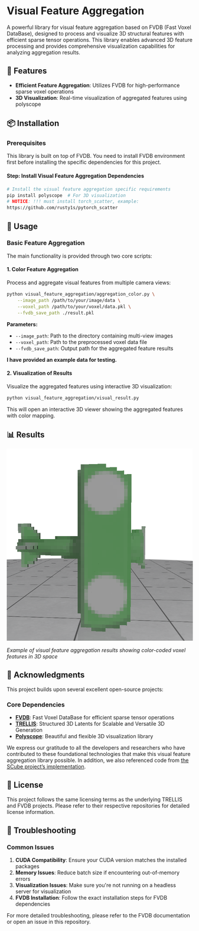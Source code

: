 # Visual Feature Aggregation

A powerful library for visual feature aggregation based on FVDB (Fast Voxel DataBase), designed to process and visualize 3D structural features with efficient sparse tensor operations. This library enables advanced 3D feature processing and provides comprehensive visualization capabilities for analyzing aggregation results.

## 🌟 Features

- **Efficient Feature Aggregation**: Utilizes FVDB for high-performance sparse voxel operations
- **3D Visualization**: Real-time visualization of aggregated features using polyscope

## 📦 Installation

### Prerequisites

This library is built on top of FVDB. You need to install FVDB environment first before installing the specific dependencies for this project.

#### Step: Install Visual Feature Aggregation Dependencies

```bash
# Install the visual feature aggregation specific requirements
pip install polyscope  # For 3D visualization
# NOTICE: !!! must install torch_scatter, example: 
https://github.com/rusty1s/pytorch_scatter
```

## 🚀 Usage

### Basic Feature Aggregation

The main functionality is provided through two core scripts:

#### 1. Color Feature Aggregation

Process and aggregate visual features from multiple camera views:

```bash
python visual_feature_aggregation/aggregation_color.py \
    --image_path /path/to/your/image/data \
    --voxel_path /path/to/your/voxel/data.pkl \
    --fvdb_save_path ./result.pkl
```

**Parameters:**
- `--image_path`: Path to the directory containing multi-view images
- `--voxel_path`: Path to the preprocessed voxel data file
- `--fvdb_save_path`: Output path for the aggregated feature results

**I have provided an example data for testing.**

#### 2. Visualization of Results

Visualize the aggregated features using interactive 3D visualization:

```bash
python visual_feature_aggregation/visual_result.py
```

This will open an interactive 3D viewer showing the aggregated features with color mapping.

## 📊 Results

![Feature Aggregation Results](result.png)

*Example of visual feature aggregation results showing color-coded voxel features in 3D space*

## 🤝 Acknowledgments

This project builds upon several excellent open-source projects:

### Core Dependencies
- **[FVDB](https://github.com/AcademySoftwareFoundation/openvdb)**: Fast Voxel DataBase for efficient sparse tensor operations
- **[TRELLIS](https://trellis3d.github.io)**: Structured 3D Latents for Scalable and Versatile 3D Generation
- **[Polyscope](https://polyscope.run/)**: Beautiful and flexible 3D visualization library

We express our gratitude to all the developers and researchers who have contributed to these foundational technologies that make this visual feature aggregation library possible. In addition, we also referenced code from [the SCube project’s implementation](<https://github.com/nv-tlabs/SCube/blob/main/scube/modules/gsm_modules/backbone/pure_3d_unet.py>).

## 📝 License

This project follows the same licensing terms as the underlying TRELLIS and FVDB projects. Please refer to their respective repositories for detailed license information.

## 🐛 Troubleshooting

### Common Issues

1. **CUDA Compatibility**: Ensure your CUDA version matches the installed packages
2. **Memory Issues**: Reduce batch size if encountering out-of-memory errors
3. **Visualization Issues**: Make sure you're not running on a headless server for visualization
4. **FVDB Installation**: Follow the exact installation steps for FVDB dependencies

For more detailed troubleshooting, please refer to the FVDB documentation or open an issue in this repository.



